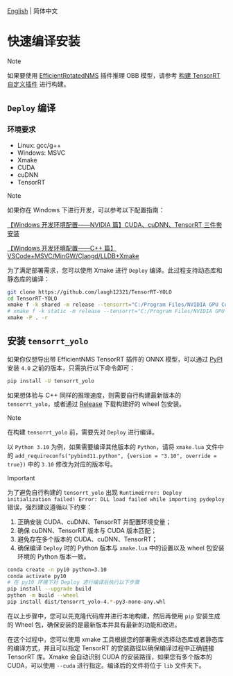 [English](../en/build_and_install.md) | 简体中文

# 快速编译安装

> [!NOTE]  
> 如果要使用 [EfficientRotatedNMS](../../plugin/efficientRotatedNMSPlugin)  插件推理 OBB 模型，请参考 [构建 TensorRT 自定义插件](./build_trt_custom_plugin.md) 进行构建。

## `Deploy` 编译

### 环境要求

- Linux: gcc/g++
- Windows: MSVC
- Xmake
- CUDA
- cuDNN
- TensorRT

> [!NOTE]  
> 如果你在 Windows 下进行开发，可以参考以下配置指南：
> 
> [【Windows 开发环境配置——NVIDIA 篇】CUDA、cuDNN、TensorRT 三件套安装](https://www.cnblogs.com/laugh12321/p/17830096.html)
> 
> [【Windows 开发环境配置——C++ 篇】VSCode+MSVC/MinGW/Clangd/LLDB+Xmake](https://www.cnblogs.com/laugh12321/p/17827624.html)

为了满足部署需求，您可以使用 Xmake 进行 `Deploy` 编译。此过程支持动态库和静态库的编译：

```bash
git clone https://github.com/laugh12321/TensorRT-YOLO
cd TensorRT-YOLO
xmake f -k shared -m release --tensorrt="C:/Program Files/NVIDIA GPU Computing Toolkit/TensorRT/v8.6.1.6"
# xmake f -k static -m release --tensorrt="C:/Program Files/NVIDIA GPU Computing Toolkit/TensorRT/v8.6.1.6"
xmake -P . -r
```

## 安装 `tensorrt_yolo`

如果你仅想导出带 EfficientNMS TensorRT 插件的 ONNX 模型，可以通过 [PyPI](https://pypi.org/project/tensorrt-yolo) 安装 `4.0` 之前的版本，只需执行以下命令即可：

```bash
pip install -U tensorrt_yolo
```

如果想体验与 C++ 同样的推理速度，则需要自行构建最新版本的 `tensorrt_yolo`，或者通过 [Release](https://github.com/laugh12321/TensorRT-YOLO/releases) 下载构建好的 wheel 包安装。

> [!NOTE]  
> 在构建 `tensorrt_yolo` 前，需要先对 `Deploy` 进行编译。
> 
> 以 `Python 3.10` 为例，如果需要编译其他版本的 `Python`，请将 `xmake.lua` 文件中的 `add_requireconfs("pybind11.python", {version = "3.10", override = true})` 中的 `3.10` 修改为对应的版本号。

> [!IMPORTANT]  
> 为了避免自行构建的 `tensorrt_yolo` 出现 `RuntimeError: Deploy initialization failed! Error: DLL load failed while importing pydeploy` 错误，强烈建议遵循以下约束：
>
> 1. 正确安装 CUDA、cuDNN、TensorRT 并配置环境变量；
> 2. 确保 cuDNN、TensorRT 版本与 CUDA 版本匹配；
> 3. 避免存在多个版本的 CUDA、cuDNN、TensorRT；
> 4. 确保编译 `Deploy` 时的 Python 版本与 `xmake.lua` 中的设置以及 wheel 包安装环境的 Python 版本一致。

```bash
conda create -n py10 python=3.10
conda activate py10
# 在 py10 环境下对 Deploy 进行编译后执行以下步骤
pip install --upgrade build
python -m build --wheel
pip install dist/tensorrt_yolo-4.*-py3-none-any.whl
```

在以上步骤中，您可以先克隆代码库并进行本地构建，然后再使用 `pip` 安装生成的 Wheel 包，确保安装的是最新版本并具有最新的功能和改进。

在这个过程中，您可以使用 xmake 工具根据您的部署需求选择动态库或者静态库的编译方式，并且可以指定 TensorRT 的安装路径以确保编译过程中正确链接 TensorRT 库。Xmake 会自动识别 CUDA 的安装路径，如果您有多个版本的 CUDA，可以使用 `--cuda` 进行指定。编译后的文件将位于 `lib` 文件夹下。